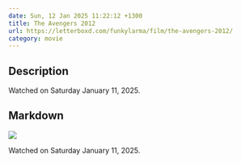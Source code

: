 ```yaml
---
date: Sun, 12 Jan 2025 11:22:12 +1300
title: The Avengers 2012
url: https://letterboxd.com/funkylarma/film/the-avengers-2012/
category: movie
---
```

## Description
 Watched on Saturday January 11, 2025. 

## Markdown
![](https://a.ltrbxd.com/resized/sm/upload/10/u6/42/pa/cezWGskPY5x7GaglTTRN4Fugfb8-0-600-0-900-crop.jpg?v=9ec74891d9)

Watched on Saturday January 11, 2025.

